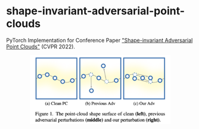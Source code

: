 # shape-invariant-adversarial-point-clouds
PyTorch Implementation for Conference Paper ["Shape-invariant Adversarial Point Clouds"](https://arxiv.org/abs/2203.04041) (CVPR 2022).

<p align="center"><img width="75%" src="teaser.png" /></p>
